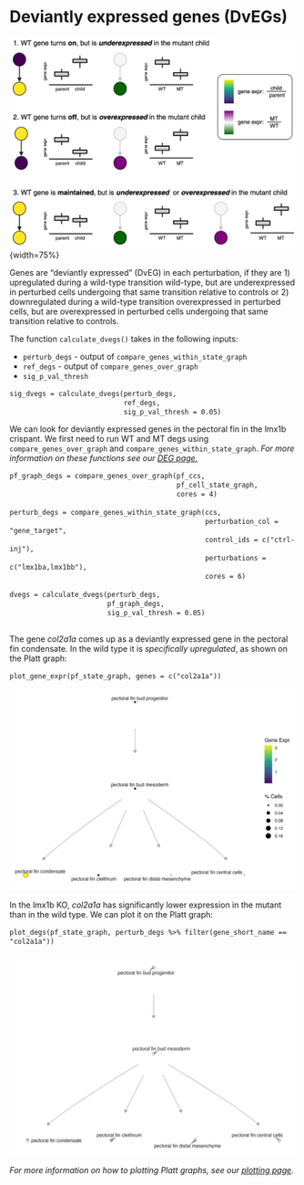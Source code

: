 # Deviantly expressed genes (DvEGs)

![](assets/DvEG.png){width=75%}


Genes are “deviantly expressed” (DvEG) in each perturbation, if they are 1) upregulated during a wild-type transition wild-type, but are underexpressed in perturbed cells undergoing that same transition relative to controls or 2) downregulated during a wild-type transition overexpressed in perturbed cells, but are overexpressed in perturbed cells undergoing that same transition relative to controls. 


The function `calculate_dvegs()` takes in the following inputs: 

* `perturb_degs` - output of `compare_genes_within_state_graph`
* `ref_degs` - output of `compare_genes_over_graph`
* `sig_p_val_thresh`

```
sig_dvegs = calculate_dvegs(perturb_degs, 
                            ref_degs, 
                            sig_p_val_thresh = 0.05)

```

We can look for deviantly expressed genes in the pectoral fin in the lmx1b crispant. We first need to run WT and MT degs using `compare_genes_over_graph` and `compare_genes_within_state_graph`. _For more information on these functions see our [DEG page.](https://cole-trapnell-lab.github.io/platt/deg/)_

```
pf_graph_degs = compare_genes_over_graph(pf_ccs,
                                         pf_cell_state_graph, 
                                         cores = 4)
                                         
perturb_degs = compare_genes_within_state_graph(ccs, 
                                                perturbation_col = "gene_target", 
                                                control_ids = c("ctrl-inj"), 
                                                perturbations = c("lmx1ba,lmx1bb"),
                                                cores = 6)
                                                
dvegs = calculate_dvegs(perturb_degs, 
                        pf_graph_degs, 
                        sig_p_val_thresh = 0.05)                                                
                        

```

The gene _col2a1a_ comes up as a deviantly expressed gene in the pectoral fin condensate. In the wild type it is _*specifically upregulated*_, as shown on the Platt graph: 

```
plot_gene_expr(pf_state_graph, genes = c("col2a1a"))
```
![](assets/pf_col2a1a.png)

In the lmx1b KO, _col2a1a_ has significantly lower expression in the mutant than in the wild type. We can plot it on the Platt graph:

```
plot_degs(pf_state_graph, perturb_degs %>% filter(gene_short_name == "col2a1a"))
```
![](assets/pf_col2a1a_dveg.png)

_For more information on how to plotting Platt graphs, see our [plotting page](https://cole-trapnell-lab.github.io/platt/plotting/)._ 


